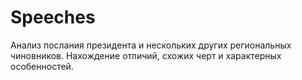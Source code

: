 # Speeches
Анализ послания президента и нескольких других региональных чиновников. Нахождение отличий, схожих черт и характерных особенностей.
